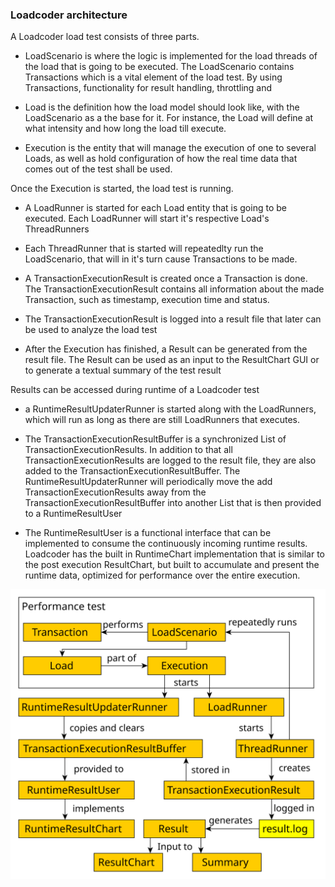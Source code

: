### Loadcoder architecture

A Loadcoder load test consists of three parts.
* LoadScenario is where the logic is implemented for the load threads of the load that is going to be executed. The LoadScenario contains Transactions which is a vital element of the load test. By using Transactions, functionality for result handling, throttling and 


* Load is the definition how the load model should look like, with the LoadScenario as a the base for it. For instance, the Load will define at what intensity and how long the load till execute.


* Execution is the entity that will manage the execution of one to several Loads, as well as hold configuration of how the real time data that comes out of the test shall be used. 

Once the Execution is started, the load test is running.


* A LoadRunner is started for each Load entity that is going to be executed. Each LoadRunner will start it's respective Load's ThreadRunners


* Each ThreadRunner that is started will repeatedlty run the LoadScenario, that will in it's turn cause Transactions to be made.


* A TransactionExecutionResult is created once a Transaction is done. The TransactionExecutionResult contains all information about the made Transaction, such as timestamp, execution time and status. 


* The TransactionExecutionResult is logged into a result file that later can be used to analyze the load test


* After the Execution has finished, a Result can be generated from the result file. The Result can be used as an input to the ResultChart GUI or to generate a textual summary of the test result

Results can be accessed during runtime of a Loadcoder test


* a RuntimeResultUpdaterRunner is started along with the LoadRunners, which will run as long as there are still LoadRunners that executes. 


* The TransactionExecutionResultBuffer is a synchronized List of TransactionExecutionResults. In addition to that all TransactionExecutionResults are logged to the result file, they are also added to the TransactionExecutionResultBuffer. The RuntimeResultUpdaterRunner will periodically move the add TransactionExecutionResults away from the TransactionExecutionResultBuffer into another List that is then provided to a RuntimeResultUser


* The RuntimeResultUser is a functional interface that can be implemented to consume the continuously incoming runtime results. Loadcoder has the built in RuntimeChart implementation that is similar to the post execution ResultChart, but built to accumulate and present the runtime data, optimized for performance over the entire execution.

![alt text](design_map.svg "Loadcoder architecuture")


